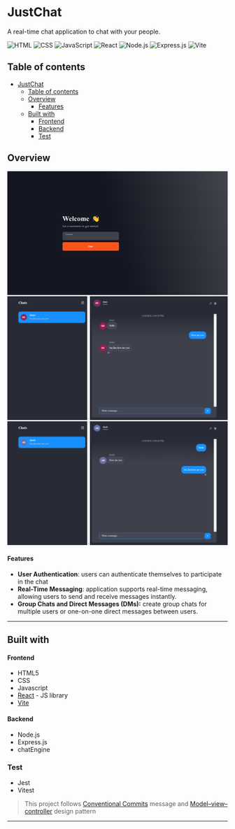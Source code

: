 # JustChat

A real-time chat application to chat with your people.

![HTML](https://img.shields.io/badge/HTML-239120?style=for-the-badge&logo=html5&logoColor=white)
![CSS](https://img.shields.io/badge/CSS-1572B6?style=for-the-badge&logo=css3&logoColor=white)
![JavaScript](https://img.shields.io/badge/JavaScript-323330?style=for-the-badge&logo=javascript&logoColor=F7DF1E)
![React](https://img.shields.io/badge/React-61DAFB?style=for-the-badge&logo=react&logoColor=white)
![Node.js](https://img.shields.io/badge/Node.js-339933?style=for-the-badge&logo=node.js&logoColor=white)
![Express.js](https://img.shields.io/badge/Express.js-000000?style=for-the-badge&logo=express&logoColor=white)
![Vite](https://img.shields.io/badge/Vite-646CFF?style=for-the-badge&logo=vite&logoColor=white)

## Table of contents

- [JustChat](#justchat)
  - [Table of contents](#table-of-contents)
  - [Overview](#overview)
    - [Features](#features)
  - [Built with](#built-with)
    - [Frontend](#frontend)
    - [Backend](#backend)
    - [Test](#test)

## Overview

![justChat](<projectAssests/projectPreview(2).png>)
![justChat](<projectAssests/projectPreview(3).png>)
![justChat](<projectAssests/projectPreview(1).png>)

<div>

#### Features

- **User Authentication**: users can authenticate themselves to participate in the chat
- **Real-Time Messaging**: application supports real-time messaging, allowing users to send and receive messages instantly.
- **Group Chats and Direct Messages (DMs):** create group chats for multiple users or one-on-one direct messages between users.

</div>

<hr/>

## Built with

#### Frontend

- HTML5
- CSS
- Javascript
- [React](https://reactjs.org/) - JS library
- [Vite](https://vitejs.dev/guide/)

#### Backend

- Node.js
- Express.js
- chatEngine

### Test

- Jest
- Vitest

> This project follows [Conventional Commits](https://www.conventionalcommits.org/en/v1.0.0/) message and [Model–view–controller](https://en.wikipedia.org/wiki/Model%E2%80%93view%E2%80%93controller) design pattern

<hr/>
